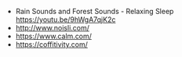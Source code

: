 - Rain Sounds and Forest Sounds - Relaxing Sleep https://youtu.be/9hWgA7qjK2c
- http://www.noisli.com/
- https://www.calm.com/
- https://coffitivity.com/
